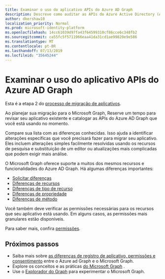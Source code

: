 ```yaml
---
title: Examinar o uso do aplicativo APIs do Azure AD Graph
description: Descreve como auditar as APIs do Azure Active Directory (Azure AD) para migrar um aplicativo para a API do Microsoft Graph.
author: dkershaw10
localization_priority: Normal
ms.prod: microsoft-identity-platform
ms.openlocfilehash: 14cc61039d97fa43f64599310cf86cce6c348fb2
ms.sourcegitcommit: ca55fc5f5711966eaa41da31cd1ae99820e9e586
ms.translationtype: MT
ms.contentlocale: pt-BR
ms.lasthandoff: 07/13/2019
ms.locfileid: "35645244"
---
```

# <a name="examine-azure-ad-graph-apis-app-usage"></a>Examinar o uso do aplicativo APIs do Azure AD Graph

Esta é a etapa 2 do [processo de migração de aplicativos](migrate-azure-ad-graph-planning-checklist.md).

Ao planejar sua migração para o Microsoft Graph, Reserve um tempo para revisar seu aplicativo existente e catalogar as APIs do Azure AD Graph que você está usando no momento.

Compare sua lista com as diferenças conhecidas.  Isso ajuda a identificar alterações específicas que você precisará fazer para migrar seu aplicativo.  Eles incluem alterações simples facilmente resolvidas usando os recursos de pesquisa e substituição de um editor ou atualizações mais complicadas que podem exigir mais análise.

O Microsoft Graph oferece suporte a muitos dos mesmos recursos e funcionalidades do Azure AD Graph.  Há algumas diferenças importantes:

- [Solicitar diferenças](migrate-azure-ad-graph-request-differences.md)
- [Diferenças de recursos](migrate-azure-ad-graph-feature-differences.md)
- [Diferenças de tipo de recurso](migrate-azure-ad-graph-resource-differences.md)
- [Diferenças de propriedade](migrate-azure-ad-graph-property-differences.md)
- [Diferenças de método](migrate-azure-ad-graph-method-differences.md)

Você também deve verificar as permissões necessárias para os recursos que seu aplicativo está usando.  Em alguns casos, as permissões mais granulares estão disponíveis.

Para saber mais, confira [permissões](permissions-reference.md).

## <a name="next-steps"></a>Próximos passos

- Saiba mais sobre [as diferenças de registro de aplicativo, permissões e consentimento](migrate-azure-ad-graph-app-registration.md) entre o Azure ad Graph e o Microsoft Graph.
- Explore os conceitos e as práticas [do Microsoft Graph](/graph/overview) .
- Use o [Explorador do Graph](https://aka.ms/ge) para experimentar o Microsoft Graph.
